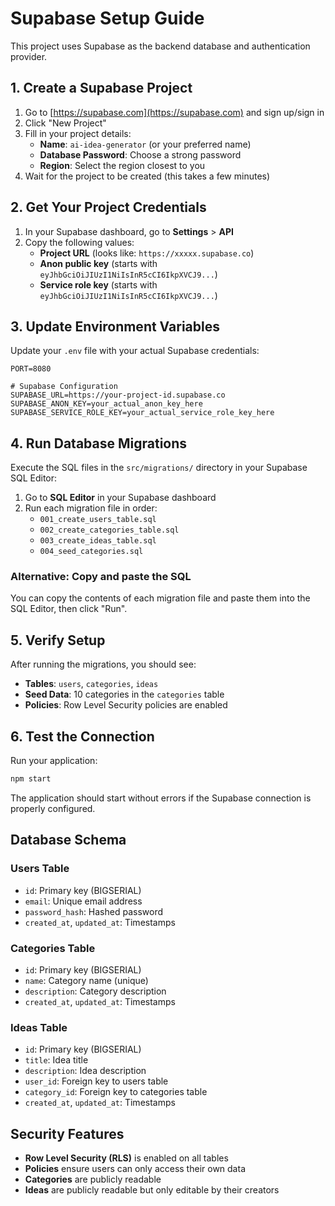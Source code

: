 # Supabase Setup Guide

This project uses Supabase as the backend database and authentication provider.

## 1. Create a Supabase Project

1. Go to [https://supabase.com](https://supabase.com) and sign up/sign in
2. Click "New Project"
3. Fill in your project details:
   - **Name**: `ai-idea-generator` (or your preferred name)
   - **Database Password**: Choose a strong password
   - **Region**: Select the region closest to you
4. Wait for the project to be created (this takes a few minutes)

## 2. Get Your Project Credentials

1. In your Supabase dashboard, go to **Settings** > **API**
2. Copy the following values:
   - **Project URL** (looks like: `https://xxxxx.supabase.co`)
   - **Anon public key** (starts with `eyJhbGciOiJIUzI1NiIsInR5cCI6IkpXVCJ9...`)
   - **Service role key** (starts with `eyJhbGciOiJIUzI1NiIsInR5cCI6IkpXVCJ9...`)

## 3. Update Environment Variables

Update your `.env` file with your actual Supabase credentials:

```env
PORT=8080

# Supabase Configuration
SUPABASE_URL=https://your-project-id.supabase.co
SUPABASE_ANON_KEY=your_actual_anon_key_here
SUPABASE_SERVICE_ROLE_KEY=your_actual_service_role_key_here
```

## 4. Run Database Migrations

Execute the SQL files in the `src/migrations/` directory in your Supabase SQL Editor:

1. Go to **SQL Editor** in your Supabase dashboard
2. Run each migration file in order:
   - `001_create_users_table.sql`
   - `002_create_categories_table.sql`
   - `003_create_ideas_table.sql`
   - `004_seed_categories.sql`

### Alternative: Copy and paste the SQL

You can copy the contents of each migration file and paste them into the SQL Editor, then click "Run".

## 5. Verify Setup

After running the migrations, you should see:
- **Tables**: `users`, `categories`, `ideas`
- **Seed Data**: 10 categories in the `categories` table
- **Policies**: Row Level Security policies are enabled

## 6. Test the Connection

Run your application:
```bash
npm start
```

The application should start without errors if the Supabase connection is properly configured.

## Database Schema

### Users Table
- `id`: Primary key (BIGSERIAL)
- `email`: Unique email address
- `password_hash`: Hashed password
- `created_at`, `updated_at`: Timestamps

### Categories Table
- `id`: Primary key (BIGSERIAL)
- `name`: Category name (unique)
- `description`: Category description
- `created_at`, `updated_at`: Timestamps

### Ideas Table
- `id`: Primary key (BIGSERIAL)
- `title`: Idea title
- `description`: Idea description
- `user_id`: Foreign key to users table
- `category_id`: Foreign key to categories table
- `created_at`, `updated_at`: Timestamps

## Security Features

- **Row Level Security (RLS)** is enabled on all tables
- **Policies** ensure users can only access their own data
- **Categories** are publicly readable
- **Ideas** are publicly readable but only editable by their creators 